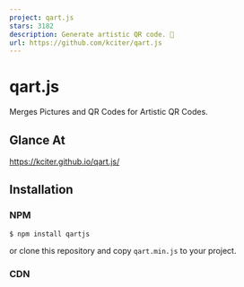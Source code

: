 ```yaml
---
project: qart.js
stars: 3182
description: Generate artistic QR code. 🎨
url: https://github.com/kciter/qart.js
---
```


qart.js
=======

  
Merges Pictures and QR Codes for Artistic QR Codes.  

Glance At
---------

https://kciter.github.io/qart.js/

Installation
------------

### NPM

```
$ npm install qartjs
```

or clone this repository and copy `qart.min.js` to your project.

### CDN

<script src\="https://cdnjs.cloudflare.com/ajax/libs/qartjs/1.0.2/qart.min.js"\></script\>

Usage
-----

### In the browser

<script src\="../dist/qart.min.js"\></script\>
<script\>
  // directly appending canvas to the document
  new QArt({
    value: value,
    imagePath: './example.png',
    filter: filter,
    size: 195
	}).make(document.getElementById('qart'));

	// using callback
	new QArt({
      value: value,
      imagePath: './example.png',
      filter: filter,
      size: 195
  	}).make(function (canvas) {
  	  document.getElementById('qart').appendChild(canvas)
  	});
</script\>

### With ES6

import QArt from 'qartjs';
const qart \= new QArt({
  value: value,
  imagePath: './example.png',
  filter: filter,
  size: 195
});

// directly appending canvas to the document
qart.make(document.getElementById('qart'))

// using callback
qart.make((canvas) \=> {
  document.getElementById('qart').appendChild(canvas);
});

### With React

This is a simple implementation of QArt as React Component. react-qart

### With Angular.JS

There is a directive available for using qart.js in Angular.js: angular-qart

### With Vue 2.x

There is a directive available for using qart.js in Vue.js 2.x : vue-qart

Options
-------

Field

Type

Description

Default

value

String

The data of the QR code.

_Required_

imagePath

String

The path of the combined image.

_Required_

filter

String

Define an image filter. `threshold` or `color`

threshold

size

Integer

Define an image size in pixels.

195

version

Integer

QRCode version (1 <= version <= 40)

10

background

CSSColor

Implement background if exist

undefinded

fillType

scale\_to\_fit/fill

Place image type(fill or scale to fit)

scale\_to\_fit

Dependency
----------

-   qrcode

Inspire
-------

-   CuteR

TODO
----

-   Server-Side Rendering.
-   CLI Command.

Donate
------

If you like this open source, you can sponsor it. 😄

LICENSE
-------

GPLv3
